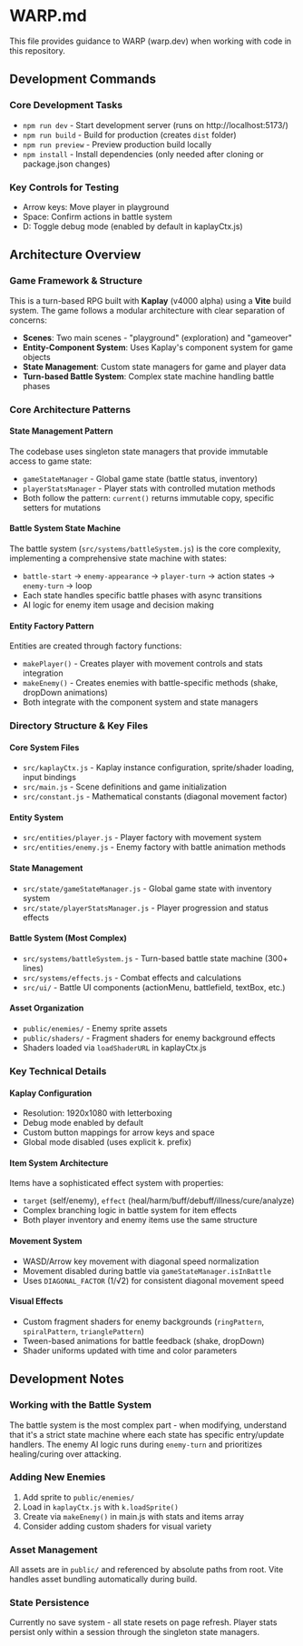 # WARP.md

This file provides guidance to WARP (warp.dev) when working with code in this repository.

## Development Commands

### Core Development Tasks
- `npm run dev` - Start development server (runs on http://localhost:5173/)
- `npm run build` - Build for production (creates `dist` folder)
- `npm run preview` - Preview production build locally
- `npm install` - Install dependencies (only needed after cloning or package.json changes)

### Key Controls for Testing
- Arrow keys: Move player in playground
- Space: Confirm actions in battle system
- D: Toggle debug mode (enabled by default in kaplayCtx.js)

## Architecture Overview

### Game Framework & Structure
This is a turn-based RPG built with **Kaplay** (v4000 alpha) using a **Vite** build system. The game follows a modular architecture with clear separation of concerns:

- **Scenes**: Two main scenes - "playground" (exploration) and "gameover"
- **Entity-Component System**: Uses Kaplay's component system for game objects
- **State Management**: Custom state managers for game and player data
- **Turn-based Battle System**: Complex state machine handling battle phases

### Core Architecture Patterns

#### State Management Pattern
The codebase uses singleton state managers that provide immutable access to game state:
- `gameStateManager` - Global game state (battle status, inventory)
- `playerStatsManager` - Player stats with controlled mutation methods
- Both follow the pattern: `current()` returns immutable copy, specific setters for mutations

#### Battle System State Machine
The battle system (`src/systems/battleSystem.js`) is the core complexity, implementing a comprehensive state machine with states:
- `battle-start` → `enemy-appearance` → `player-turn` → action states → `enemy-turn` → loop
- Each state handles specific battle phases with async transitions
- AI logic for enemy item usage and decision making

#### Entity Factory Pattern
Entities are created through factory functions:
- `makePlayer()` - Creates player with movement controls and stats integration
- `makeEnemy()` - Creates enemies with battle-specific methods (shake, dropDown animations)
- Both integrate with the component system and state managers

### Directory Structure & Key Files

#### Core System Files
- `src/kaplayCtx.js` - Kaplay instance configuration, sprite/shader loading, input bindings
- `src/main.js` - Scene definitions and game initialization
- `src/constant.js` - Mathematical constants (diagonal movement factor)

#### Entity System
- `src/entities/player.js` - Player factory with movement system
- `src/entities/enemy.js` - Enemy factory with battle animation methods

#### State Management
- `src/state/gameStateManager.js` - Global game state with inventory system
- `src/state/playerStatsManager.js` - Player progression and status effects

#### Battle System (Most Complex)
- `src/systems/battleSystem.js` - Turn-based battle state machine (300+ lines)
- `src/systems/effects.js` - Combat effects and calculations
- `src/ui/` - Battle UI components (actionMenu, battlefield, textBox, etc.)

#### Asset Organization
- `public/enemies/` - Enemy sprite assets
- `public/shaders/` - Fragment shaders for enemy background effects
- Shaders loaded via `loadShaderURL` in kaplayCtx.js

### Key Technical Details

#### Kaplay Configuration
- Resolution: 1920x1080 with letterboxing
- Debug mode enabled by default
- Custom button mappings for arrow keys and space
- Global mode disabled (uses explicit k. prefix)

#### Item System Architecture
Items have a sophisticated effect system with properties:
- `target` (self/enemy), `effect` (heal/harm/buff/debuff/illness/cure/analyze)
- Complex branching logic in battle system for item effects
- Both player inventory and enemy items use the same structure

#### Movement System
- WASD/Arrow key movement with diagonal speed normalization
- Movement disabled during battle via `gameStateManager.isInBattle`
- Uses `DIAGONAL_FACTOR` (1/√2) for consistent diagonal movement speed

#### Visual Effects
- Custom fragment shaders for enemy backgrounds (`ringPattern`, `spiralPattern`, `trianglePattern`)
- Tween-based animations for battle feedback (shake, dropDown)
- Shader uniforms updated with time and color parameters

## Development Notes

### Working with the Battle System
The battle system is the most complex part - when modifying, understand that it's a strict state machine where each state has specific entry/update handlers. The enemy AI logic runs during `enemy-turn` and prioritizes healing/curing over attacking.

### Adding New Enemies
1. Add sprite to `public/enemies/`
2. Load in `kaplayCtx.js` with `k.loadSprite()`
3. Create via `makeEnemy()` in main.js with stats and items array
4. Consider adding custom shaders for visual variety

### Asset Management
All assets are in `public/` and referenced by absolute paths from root. Vite handles asset bundling automatically during build.

### State Persistence
Currently no save system - all state resets on page refresh. Player stats persist only within a session through the singleton state managers.

